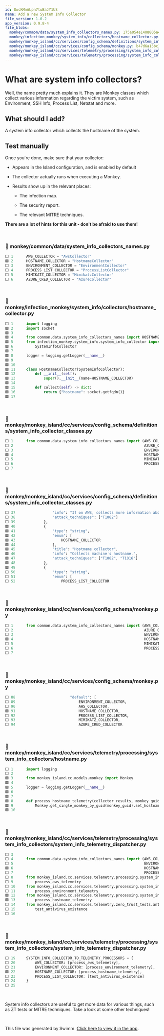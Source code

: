 ```yaml
---
id: OwcKMnALpn7tuBaJY1US
name: Add a new System Info Collector
file_version: 1.0.2
app_version: 0.9.8-4
file_blobs:
  monkey/common/data/system_info_collectors_names.py: 175a054e1408805a4cebbe27e2f9616db40988cf
  monkey/infection_monkey/system_info/collectors/hostname_collector.py: ae9560815d14351f8b5d7c6fd50f6888d9cf4309
  monkey/monkey_island/cc/services/config_schema/definitions/system_info_collector_classes.py: 5f113f4a74200cd306c20f87f99f309a2d77ff6c
  monkey/monkey_island/cc/services/config_schema/monkey.py: b47d6a15bc139dd6102fe805a6a48b13f700a7cd
  monkey/monkey_island/cc/services/telemetry/processing/system_info_collectors/hostname.py: e2de4519cbd71bba70e81cf3ff61817437d95a21
  monkey/monkey_island/cc/services/telemetry/processing/system_info_collectors/system_info_telemetry_dispatcher.py: 639a392ce4321c3ee9dbecae7a8dd372d7116f5a
---
```


# What are system info collectors?

Well, the name pretty much explains it. They are Monkey classes which collect various information regarding the victim system, such as Environment, SSH Info, Process List, Netstat and more.

## What should I add?

A system info collector which collects the hostname of the system.

## Test manually

Once you're done, make sure that your collector:

*   Appears in the Island configuration, and is enabled by default
    
*   The collector actually runs when executing a Monkey.
    
*   Results show up in the relevant places:
    
    *   The infection map.
        
    *   The security report.
        
    *   The relevant MITRE techniques.
        

**There are a lot of hints for this unit - don't be afraid to use them!**

<br/>



<!-- NOTE-swimm-snippet: the lines below link your snippet to Swimm -->
### 📄 monkey/common/data/system_info_collectors_names.py
```python
⬜ 1      AWS_COLLECTOR = "AwsCollector"
🟩 2      HOSTNAME_COLLECTOR = "HostnameCollector"
⬜ 3      ENVIRONMENT_COLLECTOR = "EnvironmentCollector"
⬜ 4      PROCESS_LIST_COLLECTOR = "ProcessListCollector"
⬜ 5      MIMIKATZ_COLLECTOR = "MimikatzCollector"
⬜ 6      AZURE_CRED_COLLECTOR = "AzureCollector"
```

<br/>



<!-- NOTE-swimm-snippet: the lines below link your snippet to Swimm -->
### 📄 monkey/infection_monkey/system_info/collectors/hostname_collector.py
```python
⬜ 1      import logging
🟩 2      import socket
🟩 3      
🟩 4      from common.data.system_info_collectors_names import HOSTNAME_COLLECTOR
🟩 5      from infection_monkey.system_info.system_info_collector import \
🟩 6          SystemInfoCollector
🟩 7      
🟩 8      logger = logging.getLogger(__name__)
🟩 9      
🟩 10     
🟩 11     class HostnameCollector(SystemInfoCollector):
🟩 12         def __init__(self):
🟩 13             super().__init__(name=HOSTNAME_COLLECTOR)
🟩 14     
🟩 15         def collect(self) -> dict:
🟩 16             return {"hostname": socket.getfqdn()}
🟩 17     
```

<br/>



<!-- NOTE-swimm-snippet: the lines below link your snippet to Swimm -->
### 📄 monkey/monkey_island/cc/services/config_schema/definitions/system_info_collector_classes.py
```python
⬜ 1      from common.data.system_info_collectors_names import (AWS_COLLECTOR,
⬜ 2                                                            AZURE_CRED_COLLECTOR,
⬜ 3                                                            ENVIRONMENT_COLLECTOR,
🟩 4                                                            HOSTNAME_COLLECTOR,
⬜ 5                                                            MIMIKATZ_COLLECTOR,
⬜ 6                                                            PROCESS_LIST_COLLECTOR)
⬜ 7      
```

<br/>



<!-- NOTE-swimm-snippet: the lines below link your snippet to Swimm -->
### 📄 monkey/monkey_island/cc/services/config_schema/definitions/system_info_collector_classes.py
```python
⬜ 37                 "info": "If on AWS, collects more information about the AWS instance currently running on.",
⬜ 38                 "attack_techniques": ["T1082"]
⬜ 39             },
🟩 40             {
🟩 41                 "type": "string",
🟩 42                 "enum": [
🟩 43                     HOSTNAME_COLLECTOR
🟩 44                 ],
🟩 45                 "title": "Hostname collector",
🟩 46                 "info": "Collects machine's hostname.",
🟩 47                 "attack_techniques": ["T1082", "T1016"]
🟩 48             },
🟩 49             {
⬜ 50                 "type": "string",
⬜ 51                 "enum": [
⬜ 52                     PROCESS_LIST_COLLECTOR
```

<br/>



<!-- NOTE-swimm-snippet: the lines below link your snippet to Swimm -->
### 📄 monkey/monkey_island/cc/services/config_schema/monkey.py
```python
⬜ 1      from common.data.system_info_collectors_names import (AWS_COLLECTOR,
⬜ 2                                                            AZURE_CRED_COLLECTOR,
⬜ 3                                                            ENVIRONMENT_COLLECTOR,
🟩 4                                                            HOSTNAME_COLLECTOR,
⬜ 5                                                            MIMIKATZ_COLLECTOR,
⬜ 6                                                            PROCESS_LIST_COLLECTOR)
⬜ 7      
```

<br/>



<!-- NOTE-swimm-snippet: the lines below link your snippet to Swimm -->
### 📄 monkey/monkey_island/cc/services/config_schema/monkey.py
```python
⬜ 88                         "default": [
⬜ 89                             ENVIRONMENT_COLLECTOR,
⬜ 90                             AWS_COLLECTOR,
🟩 91                             HOSTNAME_COLLECTOR,
⬜ 92                             PROCESS_LIST_COLLECTOR,
⬜ 93                             MIMIKATZ_COLLECTOR,
⬜ 94                             AZURE_CRED_COLLECTOR
```

<br/>



<!-- NOTE-swimm-snippet: the lines below link your snippet to Swimm -->
### 📄 monkey/monkey_island/cc/services/telemetry/processing/system_info_collectors/hostname.py
```python
⬜ 1      import logging
⬜ 2      
🟩 3      from monkey_island.cc.models.monkey import Monkey
🟩 4      
🟩 5      logger = logging.getLogger(__name__)
🟩 6      
🟩 7      
🟩 8      def process_hostname_telemetry(collector_results, monkey_guid):
🟩 9          Monkey.get_single_monkey_by_guid(monkey_guid).set_hostname(collector_results["hostname"])
🟩 10     
```

<br/>



<!-- NOTE-swimm-snippet: the lines below link your snippet to Swimm -->
### 📄 monkey/monkey_island/cc/services/telemetry/processing/system_info_collectors/system_info_telemetry_dispatcher.py
```python
⬜ 3      
⬜ 4      from common.data.system_info_collectors_names import (AWS_COLLECTOR,
⬜ 5                                                            ENVIRONMENT_COLLECTOR,
🟩 6                                                            HOSTNAME_COLLECTOR,
⬜ 7                                                            PROCESS_LIST_COLLECTOR)
⬜ 8      from monkey_island.cc.services.telemetry.processing.system_info_collectors.aws import \
⬜ 9          process_aws_telemetry
⬜ 10     from monkey_island.cc.services.telemetry.processing.system_info_collectors.environment import \
⬜ 11         process_environment_telemetry
🟩 12     from monkey_island.cc.services.telemetry.processing.system_info_collectors.hostname import \
🟩 13         process_hostname_telemetry
⬜ 14     from monkey_island.cc.services.telemetry.zero_trust_tests.antivirus_existence import \
⬜ 15         test_antivirus_existence
⬜ 16     
```

<br/>



<!-- NOTE-swimm-snippet: the lines below link your snippet to Swimm -->
### 📄 monkey/monkey_island/cc/services/telemetry/processing/system_info_collectors/system_info_telemetry_dispatcher.py
```python
⬜ 19     SYSTEM_INFO_COLLECTOR_TO_TELEMETRY_PROCESSORS = {
⬜ 20         AWS_COLLECTOR: [process_aws_telemetry],
⬜ 21         ENVIRONMENT_COLLECTOR: [process_environment_telemetry],
🟩 22         HOSTNAME_COLLECTOR: [process_hostname_telemetry],
⬜ 23         PROCESS_LIST_COLLECTOR: [test_antivirus_existence]
⬜ 24     }
⬜ 25     
```

<br/>

System info collectors are useful to get more data for various things, such as ZT tests or MITRE techniques. Take a look at some other techniques!

<br/>

This file was generated by Swimm. [Click here to view it in the app](https://app.swimm.io/repos/Z2l0aHViJTNBJTNBYmFja2VuZC1zd2ltbSUzQSUzQXJpY2FyZG9sb3Blemc=/docs/OwcKMnALpn7tuBaJY1US).